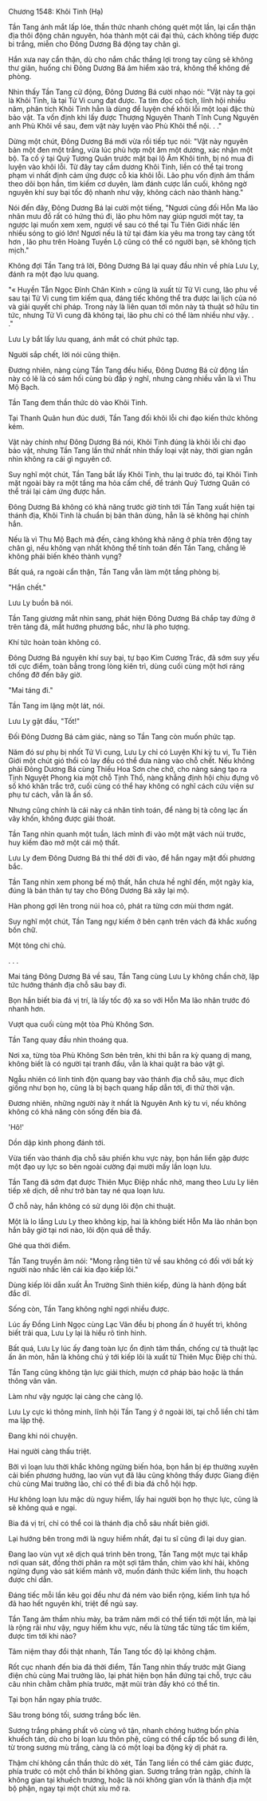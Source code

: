 




Chương 1548: Khôi Tinh (Hạ)


Tần Tang ánh mắt lấp lóe, thần thức nhanh chóng quét một lần, lại cẩn thận địa thôi động chân nguyên, hóa thành một cái đại thủ, cách không tiếp được bi trắng, miễn cho Đông Dương Bá động tay chân gì.

Hắn xưa nay cẩn thận, dù cho nắm chắc thắng lợi trong tay cũng sẽ không thư giãn, huống chi Đông Dương Bá âm hiểm xảo trá, không thể không đề phòng.

Nhìn thấy Tần Tang cử động, Đông Dương Bá cười nhạo nói: "Vật này ta gọi là Khôi Tinh, là tại Tử Vi cung đạt được. Ta tìm đọc cổ tịch, lĩnh hội nhiều năm, phân tích Khôi Tinh hẳn là dùng để luyện chế khôi lỗi một loại đặc thù bảo vật. Ta vốn định khi lấy được Thượng Nguyên Thanh Tĩnh Cung Nguyên anh Phù Khôi về sau, đem vật này luyện vào Phù Khôi thể nội. . ."

Dừng một chút, Đông Dương Bá mới vừa rồi tiếp tục nói: "Vật này nguyên bản một đen một trắng, vừa lúc phù hợp một âm một dương, xác nhận một bộ. Ta cố ý tại Quỷ Tương Quân trước mặt bại lộ Âm Khôi tinh, bị nó mua đi luyện vào khôi lỗi. Từ đây tay cầm dương Khôi Tinh, liền có thể tại trong phạm vi nhất định cảm ứng được cỗ kia khôi lỗi. Lão phu vốn định âm thầm theo dõi bọn hắn, tìm kiếm cơ duyên, làm đánh cược lần cuối, không ngờ nguyên khí suy bại tốc độ nhanh như vậy, không cách nào thành hàng."

Nói đến đây, Đông Dương Bá lại cười một tiếng, "Ngươi cũng đối Hỗn Ma lão nhân mưu đồ rất có hứng thú đi, lão phu hôm nay giúp ngươi một tay, ta ngược lại muốn xem xem, ngươi về sau có thể tại Tu Tiên Giới nhấc lên nhiều sóng to gió lớn! Ngươi nếu là tử tại đám kia yêu ma trong tay càng tốt hơn , lão phu trên Hoàng Tuyền Lộ cũng có thể có người bạn, sẽ không tịch mịch."

Không đợi Tần Tang trả lời, Đông Dương Bá lại quay đầu nhìn về phía Lưu Ly, đánh ra một đạo lưu quang.

"« Huyền Tẫn Ngọc Đỉnh Chân Kinh » cũng là xuất từ Tử Vi cung, lão phu về sau tại Tử Vi cung tìm kiếm qua, đáng tiếc không thể tra được lai lịch của nó và giải quyết chi pháp. Trong này là liên quan tới môn này tà thuật sở hữu tin tức, nhưng Tử Vi cung đã không tại, lão phu chỉ có thể làm nhiều như vậy. . ."

Lưu Ly bắt lấy lưu quang, ánh mắt có chút phức tạp.

Người sắp chết, lời nói cũng thiện.

Đương nhiên, nàng cùng Tần Tang đều hiểu, Đông Dương Bá cử động lần này có lẽ là có sám hối cùng bù đắp ý nghĩ, nhưng càng nhiều vẫn là vì Thu Mộ Bạch.

Tần Tang đem thần thức dò vào Khôi Tinh.

Tại Thanh Quân hun đúc dưới, Tần Tang đối khôi lỗi chi đạo kiến thức không kém.

Vật này chính như Đông Dương Bá nói, Khôi Tinh đúng là khôi lỗi chi đạo bảo vật, nhưng Tần Tang lần thứ nhất nhìn thấy loại vật này, thời gian ngắn nhìn không ra cái gì nguyên cớ.

Suy nghĩ một chút, Tần Tang bắt lấy Khôi Tinh, thu lại trước đó, tại Khôi Tinh mặt ngoài bày ra một tầng ma hỏa cấm chế, để tránh Quỷ Tương Quân có thể trái lại cảm ứng được hắn.

Đông Dương Bá không có khả năng trước giờ tính tới Tần Tang xuất hiện tại thánh địa, Khôi Tinh là chuẩn bị bản thân dùng, hẳn là sẽ không hại chính hắn.

Nếu là vì Thu Mộ Bạch mà đến, càng không khả năng ở phía trên động tay chân gì, nếu không vạn nhất không thể tính toán đến Tần Tang, chẳng lẽ không phải biến khéo thành vụng?

Bất quá, ra ngoài cẩn thận, Tần Tang vẫn làm một tầng phòng bị.

"Hắn chết."

Lưu Ly buồn bã nói.

Tần Tang giương mắt nhìn sang, phát hiện Đông Dương Bá chắp tay đứng ở trên tảng đá, mắt hướng phương bắc, như là pho tượng.

Khí tức hoàn toàn không có.

Đông Dương Bá nguyên khí suy bại, tự bạo Kim Cương Trác, đã sớm suy yếu tới cực điểm, toàn bằng trong lòng kiên trì, dùng cuối cùng một hơi ráng chống đỡ đến bây giờ.

"Mai táng đi."

Tần Tang im lặng một lát, nói.

Lưu Ly gật đầu, "Tốt!"

Đối Đông Dương Bá cảm giác, nàng so Tần Tang còn muốn phức tạp.

Năm đó sư phụ bị nhốt Tử Vi cung, Lưu Ly chỉ có Luyện Khí kỳ tu vi, Tu Tiên Giới một chút gió thổi cỏ lay đều có thể đưa nàng vào chỗ chết. Nếu không phải Đông Dương Bá cùng Thiếu Hoa Sơn che chở, cho nàng sáng tạo ra Tịnh Nguyệt Phong kia một chỗ Tịnh Thổ, nàng khẳng định hội chịu đựng vô số khó khăn trắc trở, cuối cùng có thể hay không có nghĩ cách cứu viện sư phụ tư cách, vẫn là ẩn số.

Nhưng cũng chính là cái này cá nhân tính toán, để nàng bị tà công lạc ấn vây khốn, không được giải thoát.

Tần Tang nhìn quanh một tuần, lách mình đi vào một mặt vách núi trước, huy kiếm đào mở một cái mộ thất.

Lưu Ly đem Đông Dương Bá thi thể dời đi vào, để hắn ngay mặt đối phương bắc.

Tần Tang nhìn xem phong bế mộ thất, hắn chưa hề nghĩ đến, một ngày kia, đúng là bản thân tự tay cho Đông Dương Bá xây lại mộ.

Hàn phong gợi lên trong núi hoa cỏ, phát ra từng cơn mùi thơm ngát.

Suy nghĩ một chút, Tần Tang ngự kiếm ở bên cạnh trên vách đá khắc xuống bốn chữ.

Một tông chi chủ.

. . .

Mai táng Đông Dương Bá về sau, Tần Tang cùng Lưu Ly không chần chờ, lập tức hướng thánh địa chỗ sâu bay đi.

Bọn hắn biết bia đá vị trí, là lấy tốc độ xa so với Hỗn Ma lão nhân trước đó nhanh hơn.

Vượt qua cuối cùng một tòa Phù Không Sơn.

Tần Tang quay đầu nhìn thoáng qua.

Nơi xa, từng tòa Phù Không Sơn bên trên, khi thì bắn ra kỳ quang dị mang, không biết là có người tại tranh đấu, vẫn là khai quật ra bảo vật gì.

Ngẫu nhiên có linh tinh độn quang bay vào thánh địa chỗ sâu, mục đích giống như bọn họ, cũng là bị bạch quang hấp dẫn tới, đi thử thời vận.

Đương nhiên, những người này ít nhất là Nguyên Anh kỳ tu vi, nếu không không có khả năng còn sống đến bia đá.

'Hô!'

Dồn dập kình phong đánh tới.

Vừa tiến vào thánh địa chỗ sâu phiến khu vực này, bọn hắn liền gặp được một đạo uy lực so bên ngoài cường đại mười mấy lần loạn lưu.

Tần Tang đã sớm đạt được Thiên Mục Điệp nhắc nhở, mang theo Lưu Ly liên tiếp xê dịch, dễ như trở bàn tay né qua loạn lưu.

Ở chỗ này, hắn không có sử dụng lôi độn chi thuật.

Một là lo lắng Lưu Ly theo không kịp, hai là không biết Hỗn Ma lão nhân bọn hắn bây giờ tại nơi nào, lôi độn quá dễ thấy.

Ghé qua thời điểm.

Tần Tang truyền âm nói: "Mong rằng tiên tử về sau không có đối với bất kỳ người nào nhấc lên cái kia đạo kiếp lôi."

Dùng kiếp lôi dẫn xuất Ân Trường Sinh thiên kiếp, đúng là hành động bất đắc dĩ.

Sống còn, Tần Tang không nghĩ ngợi nhiều được.

Lúc ấy Đồng Linh Ngọc cùng Lạc Vân đều bị phong ấn ở huyết trì, không biết trải qua, Lưu Ly lại là hiểu rõ tình hình.

Bất quá, Lưu Ly lúc ấy đang toàn lực ổn định tâm thần, chống cự tà thuật lạc ấn ăn mòn, hẳn là không chú ý tới kiếp lôi là xuất từ Thiên Mục Điệp chi thủ.

Tần Tang cũng không tận lực giải thích, mượn cớ pháp bảo hoặc là thần thông vân vân.

Làm như vậy ngược lại càng che càng lộ.

Lưu Ly cực kì thông minh, lĩnh hội Tần Tang ý ở ngoài lời, tại chỗ liền chỉ tâm ma lập thệ.

Đang khi nói chuyện.

Hai người càng thấu triệt.

Bởi vì loạn lưu thời khắc không ngừng biến hóa, bọn hắn bị ép thường xuyên cải biến phương hướng, lao vùn vụt đã lâu cũng không thấy được Giang điện chủ cùng Mai trưởng lão, chỉ có thể đi bia đá chỗ hội hợp.

Hư không loạn lưu mặc dù nguy hiểm, lấy hai người bọn họ thực lực, cũng là sẽ không quá e ngại.

Bia đá vị trí, chỉ có thể coi là thánh địa chỗ sâu nhất biên giới.

Lại hướng bên trong mới là nguy hiểm nhất, đại tu sĩ cũng đi lại duy gian.

Đang lao vùn vụt xê dịch quá trình bên trong, Tần Tang một mực tại khắp nơi quan sát, đồng thời phân ra một sợi tâm thần, chìm vào khí hải, không ngừng đụng vào sát kiếm mảnh vỡ, muốn đánh thức kiếm linh, thu hoạch được chỉ dẫn.

Đáng tiếc mỗi lần kêu gọi đều như đá ném vào biển rộng, kiếm linh tựa hồ đã hao hết nguyên khí, triệt để ngủ say.

Tần Tang âm thầm nhíu mày, ba trăm năm mới có thể tiến tới một lần, mà lại là rộng rãi như vậy, nguy hiểm khu vực, nếu là từng tấc từng tấc tìm kiếm, được tìm tới khi nào?

Tâm niệm thay đổi thật nhanh, Tần Tang tốc độ lại không chậm.

Rốt cục nhanh đến bia đá thời điểm, Tần Tang nhìn thấy trước mặt Giang điện chủ cùng Mai trưởng lão, lại phát hiện bọn hắn đứng tại chỗ, trực câu câu nhìn chằm chằm phía trước, mặt mũi tràn đầy khó có thể tin.

Tại bọn hắn ngay phía trước.

Sâu trong bóng tối, sương trắng bốc lên.

Sương trắng phảng phất vô cùng vô tận, nhanh chóng hướng bốn phía khuếch tán, dù cho bị loạn lưu thôn phệ, cũng có thể cấp tốc bổ sung đi lên, từ trong sương mù trắng, càng là có một loại ba động kỳ dị phát ra.

Thậm chí không cần thần thức dò xét, Tần Tang liền có thể cảm giác được, phía trước có một chỗ thần bí không gian. Sương trắng tràn ngập, chính là không gian tại khuếch trương, hoặc là nói không gian vốn là thánh địa một bộ phận, ngay tại một chút xíu mở ra.




